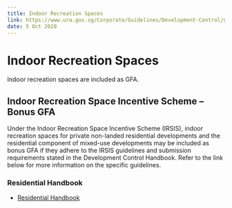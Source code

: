 ```yaml
---
title: Indoor Recreation Spaces
link: https://www.ura.gov.sg/Corporate/Guidelines/Development-Control/gross-floor-area/GFA/IndoorRecreationSpaces
date: 5 Oct 2020
---
```


# Indoor Recreation Spaces



Indoor recreation spaces are included as GFA.



## Indoor Recreation Space Incentive Scheme – Bonus GFA



Under the Indoor Recreation Space Incentive Scheme (IRSIS), indoor recreation spaces for private non-landed residential developments and the residential component of mixed-use developments may be included as bonus GFA if they adhere to the IRSIS guidelines and submission requirements stated in the Development Control Handbook. Refer to the link below for more information on the specific guidelines.



### Residential Handbook



- [Residential Handbook](https://www.ura.gov.sg/Corporate/Guidelines/Development-Control/Residential/Flats-Condominiums/Balconies-PES-PRT)




